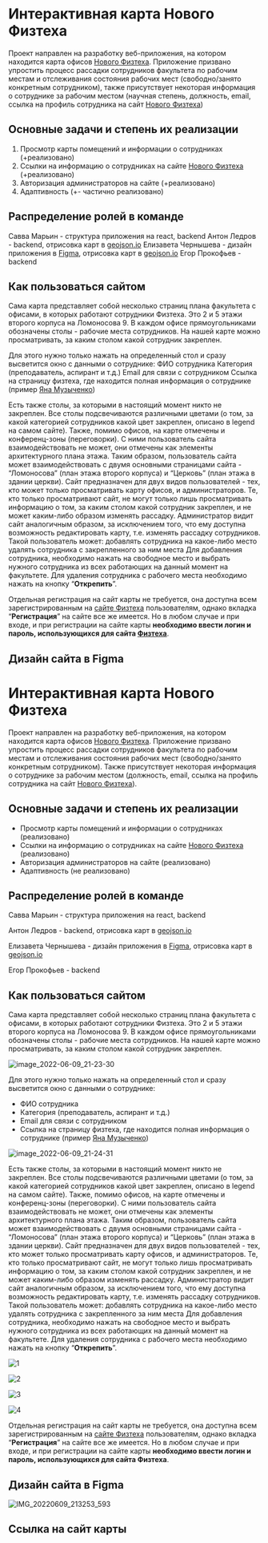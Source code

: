 # Интерактивная карта Нового Физтеха 

Проект направлен на разработку веб-приложения, на котором находится карта офисов [Нового Физтеха](https://physics.itmo.ru/ru). Приложение призвано упростить процесс рассадки сотрудников факультета по рабочим местам и отслеживания состояния рабочих мест (свободно/занято конкретным сотрудником), также присутствует некоторая информация о сотруднике за рабочим местом (научная степень, должность, email, ссылка на профиль сотрудника на сайт [Нового Физтеха](https://physics.itmo.ru/ru))

## Основные задачи и степень их реализации

1. Просмотр карты помещений и информации о сотрудниках (+реализовано)
2. Ссылки на информацию о сотрудниках на сайте [Нового Физтеха](https://physics.itmo.ru/ru) (+реализовано)
3. Авторизация администраторов на сайте (+реализовано)
4. Адаптивность (+- частично реализовано)

## Распределение ролей в команде
Савва Марьин - структура приложения на react, backend
Антон Ледров - backend, отрисовка карт в [geojson.io](http://geojson.io/#map=2/20.0/0.0)
Елизавета Чернышева - дизайн приложения в [Figma](https://www.figma.com/files/recent?fuid=1013871777027443973), отрисовка карт в  [geojson.io](http://geojson.io/#map=2/20.0/0.0)
Егор Прокофьев - backend

## Как пользоваться сайтом
Сама карта представляет собой несколько страниц плана факультета с офисами, в которых работают сотрудники Физтеха. Это 2 и 5 этажи второго корпуса на Ломоносова 9. В каждом офисе прямоугольниками обозначены столы - рабочие места сотрудников. На нашей карте можно просматривать, за каким столом какой сотрудник закреплен. 

Для этого нужно только нажать на определенный стол и сразу высветится окно с данными о сотруднике: 
ФИО сотрудника
Категория (преподаватель, аспирант и т.д.)
Email для связи с сотрудником
Ссылка на страницу физтеха, где находится полная информация о сотруднике (пример [Яна Музыченко](https://physics.itmo.ru/ru/personality/yana_muzychenko))

Есть также столы, за которыми в настоящий момент никто не закреплен. Все столы подсвечиваются различными цветами (о том, за какой категорией сотрудников какой цвет закреплен, описано в legend на самом сайте). Также, помимо офисов, на карте отмечены и конференц-зоны (переговорки). С ними пользователь сайта взаимодействовать не может, они отмечены как элементы архитектурного плана этажа. 
Таким образом, пользователь сайта может взаимодействовать с двумя основными страницами сайта - “Ломоносова” (план этажа второго корпуса) и “Церковь” (план этажа в здании церкви).
Сайт предназначен для двух видов пользователей - тех, кто может только просматривать карту офисов, и администраторов. 
Те, кто только просматривают сайт, не могут только лишь просматривать информацию о том, за каким столом какой сотрудник закреплен, и не может каким-либо образом изменять рассадку. 
Администратор видит сайт аналогичным образом, за исключением того, что ему доступна возможность редактировать карту, т.е. изменять рассадку сотрудников. Такой пользователь может:
добавлять сотрудника на какое-либо место
удалять сотрудника с закрепленного за ним места
Для добавления сотрудника, необходимо нажать на свободное место и выбрать нужного сотрудника из всех работающих на данный момент на факультете. Для удаления сотрудника с рабочего места необходимо нажать на кнопку “**Открепить**”.




Отдельная регистрация на сайт карты не требуется, она доступна всем зарегистрированным на [сайте Физтеха](https://physics.itmo.ru/ru) пользователям, однако вкладка “**Регистрация**” на сайте все же имеется. Но в любом случае и при входе, и при регистрации на сайте карты **необходимо ввести логин и пароль, использующихся для сайта [Физтеха](https://physics.itmo.ru/ru)**.


## Дизайн сайта в Figma 


# Интерактивная карта Нового Физтеха 

Проект направлен на разработку веб-приложения, на котором находится карта офисов [Нового Физтеха](https://physics.itmo.ru/ru). Приложение призвано упростить процесс рассадки сотрудников факультета по рабочим местам и отслеживания состояния рабочих мест (свободно/занято конкретным сотрудником). Также присутствует некоторая информация о сотруднике за рабочим местом (должность, email, ссылка на профиль сотрудника на сайт [Нового Физтеха](https://physics.itmo.ru/ru)).

## Основные задачи и степень их реализации
- Просмотр карты помещений и информации о сотрудниках (реализовано)
- Ссылки на информацию о сотрудниках на сайте [Нового Физтеха](https://physics.itmo.ru/ru) (реализовано)
- Авторизация администраторов на сайте (реализовано)
- Адаптивность (не реализовано)

## Распределение ролей в команде
Савва Марьин - структура приложения на react, backend

Антон Ледров - backend, отрисовка карт в [geojson.io](http://geojson.io/#map=2/20.0/0.0)

Елизавета Чернышева - дизайн приложения в [Figma](https://www.figma.com/files/recent?fuid=1013871777027443973), отрисовка карт в  [geojson.io](http://geojson.io/#map=2/20.0/0.0)

Егор Прокофьев - backend

## Как пользоваться сайтом
Сама карта представляет собой несколько страниц плана факультета с офисами, в которых работают сотрудники Физтеха. Это 2 и 5 этажи второго корпуса на Ломоносова 9. В каждом офисе прямоугольниками обозначены столы - рабочие места сотрудников. На нашей карте можно просматривать, за каким столом какой сотрудник закреплен. 

![image_2022-06-09_21-23-30](https://user-images.githubusercontent.com/90752325/172917873-6a12ed8d-7a8f-422a-b341-374923c5af19.png)

Для этого нужно только нажать на определенный стол и сразу высветится окно с данными о сотруднике: 
- ФИО сотрудника
- Категория (преподаватель, аспирант и т.д.)
- Email для связи с сотрудником
- Ссылка на страницу физтеха, где находится полная информация о сотруднике (пример [Яна Музыченко](https://physics.itmo.ru/ru/personality/yana_muzychenko))

![image_2022-06-09_21-24-31](https://user-images.githubusercontent.com/90752325/172918091-fec2489c-58da-4e95-88b7-989d9a4953f2.png)


Есть также столы, за которыми в настоящий момент никто не закреплен. Все столы подсвечиваются различными цветами (о том, за какой категорией сотрудников какой цвет закреплен, описано в legend на самом сайте). Также, помимо офисов, на карте отмечены и конференц-зоны (переговорки). С ними пользователь сайта взаимодействовать не может, они отмечены как элементы архитектурного плана этажа. 
Таким образом, пользователь сайта может взаимодействовать с двумя основными страницами сайта - “Ломоносова” (план этажа второго корпуса) и “Церковь” (план этажа в здании церкви).
Сайт предназначен для двух видов пользователей - тех, кто может только просматривать карту офисов, и администраторов. 
Те, кто только просматривают сайт, не могут только лишь просматривать информацию о том, за каким столом какой сотрудник закреплен, и не может каким-либо образом изменять рассадку. 
Администратор видит сайт аналогичным образом, за исключением того, что ему доступна возможность редактировать карту, т.е. изменять рассадку сотрудников. Такой пользователь может:
добавлять сотрудника на какое-либо место
удалять сотрудника с закрепленного за ним места
Для добавления сотрудника, необходимо нажать на свободное место и выбрать нужного сотрудника из всех работающих на данный момент на факультете. Для удаления сотрудника с рабочего места необходимо нажать на кнопку “**Открепить**”.

![1](https://user-images.githubusercontent.com/90752325/172918969-89eb0cf5-ccf6-4994-a1be-7bc012d80dc8.PNG)

![2](https://user-images.githubusercontent.com/90752325/172919046-c60753ab-9d48-4401-9863-266188ae377d.PNG)

![3](https://user-images.githubusercontent.com/90752325/172919095-1f2fc452-ec1f-49c9-b685-0bdb83783e5c.PNG)

![4](https://user-images.githubusercontent.com/90752325/172919144-ee844bb2-21ba-4dfa-8a0e-c221fafb4610.PNG)


Отдельная регистрация на сайт карты не требуется, она доступна всем зарегистрированным на [сайте Физтеха](https://physics.itmo.ru/ru) пользователям, однако вкладка “**Регистрация**” на сайте все же имеется. Но в любом случае и при входе, и при регистрации на сайте карты **необходимо ввести логин и пароль, использующихся для сайта Физтеха**.


## Дизайн сайта в Figma 

![IMG_20220609_213253_593](https://user-images.githubusercontent.com/90752325/172919613-6d5598b4-8abc-4a66-a331-d8c14c751bed.jpg)


## Ссылка на сайт карты


